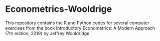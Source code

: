 # Econometrics-Wooldrige
This repository contains the R and Python codes for several computer exercises from the book Introductory Econometrics: A Modern Approach (7th edition, 2019) by Jeffrey Wooldridge.
